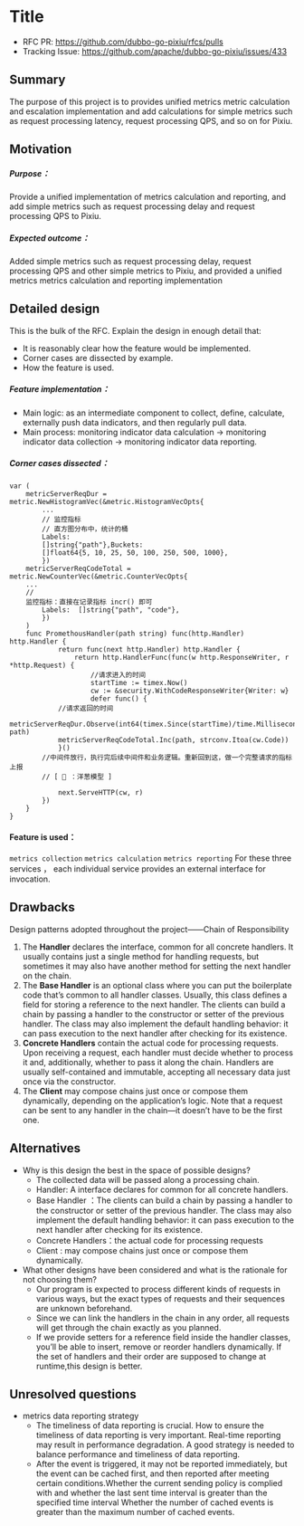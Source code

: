 # Title

- RFC PR: https://github.com/dubbo-go-pixiu/rfcs/pulls
- Tracking Issue: https://github.com/apache/dubbo-go-pixiu/issues/433

## Summary

The purpose of this project is to provides unified metrics metric calculation and escalation implementation and add calculations for simple metrics such as request processing latency, request processing QPS, and so on for Pixiu.

## Motivation

##### Purpose：

Provide a unified implementation of metrics calculation and reporting, and add simple metrics such as request processing delay and request processing QPS to Pixiu.

##### Expected outcome：

Added simple metrics such as request processing delay, request processing QPS and other simple metrics to Pixiu, and provided a unified metrics metrics calculation and reporting implementation


## Detailed design

This is the bulk of the RFC. Explain the design in enough detail that:

- It is reasonably clear how the feature would be implemented.
- Corner cases are dissected by example.
- How the feature is used.

##### Feature  implementation：

- Main logic: as an intermediate component to collect, define, calculate, externally push data indicators, and then regularly pull data.
- Main process: monitoring indicator data calculation -> monitoring indicator data collection -> monitoring indicator data reporting.

##### Corner cases dissected：

```
var (
	metricServerReqDur = metric.NewHistogramVec(&metric.HistogramVecOpts{
        ...
        // 监控指标
        // 直方图分布中，统计的桶
        Labels:
        []string{"path"},Buckets:
        []float64{5, 10, 25, 50, 100, 250, 500, 1000},
        })
	metricServerReqCodeTotal = metric.NewCounterVec(&metric.CounterVecOpts{
	...
	//
    监控指标：直接在记录指标 incr() 即可
        Labels:  []string{"path", "code"},
        })
    )
    func PromethousHandler(path string) func(http.Handler) http.Handler {
    		return func(next http.Handler) http.Handler {
    			return http.HandlerFunc(func(w http.ResponseWriter, r *http.Request) {
                    //请求进入的时间
                    startTime := timex.Now()
                	cw := &security.WithCodeResponseWriter{Writer: w}
                    defer func() {
            //请求返回的时间
            metricServerReqDur.Observe(int64(timex.Since(startTime)/time.Millisecond), path)
            metricServerReqCodeTotal.Inc(path, strconv.Itoa(cw.Code))
            }()
        //中间件放行，执行完后续中间件和业务逻辑。重新回到这，做一个完整请求的指标上报
        // [ 🧅 ：洋葱模型 ]

            next.ServeHTTP(cw, r)
        })
    }
}
```

#### Feature is used：

`metrics collection`    `metrics calculation`  `metrics reporting`  For these three services ， each individual service provides an external interface for invocation. 

## Drawbacks

Design patterns adopted throughout the project——Chain of Responsibility

1. The **Handler** declares the interface, common for all concrete handlers. It usually contains just a single method for handling requests, but sometimes it may also have another method for setting the next handler on the chain.
2. The **Base Handler** is an optional class where you can put the boilerplate code that’s common to all handler classes. Usually, this class defines a field for storing a reference to the next handler. The clients can build a chain by passing a handler to the constructor or setter of the previous handler. The class may also implement the default handling behavior: it can pass execution to the next handler after checking for its existence.
3. **Concrete Handlers** contain the actual code for processing requests. Upon receiving a request, each handler must decide whether to process it and, additionally, whether to pass it along the chain. Handlers are usually self-contained and immutable, accepting all necessary data just once via the constructor.
4. The **Client** may compose chains just once or compose them dynamically, depending on the application’s logic. Note that a request can be sent to any handler in the chain—it doesn’t have to be the first one.

## Alternatives

- Why is this design the best in the space of possible designs?
  -  The collected data will be passed along a processing chain.
  - Handler:  A interface declares  for common for all concrete handlers.
  - Base Handler ：The clients can build a chain by passing a handler to the constructor or setter of the previous handler. The class may also implement the default handling behavior: it can pass execution to the next handler after checking for its existence.
  - Concrete Handlers：the actual code for processing requests
  - Client :  may compose chains just once or compose them dynamically.
- What other designs have been considered and what is the rationale for not
  choosing them?
  - Our program is expected to process different kinds of requests in various ways, but the exact types of requests and their sequences are unknown beforehand.
  -  Since we can link the handlers in the chain in any order, all requests will get through the chain exactly as you planned.
  -  If we provide setters for a reference field inside the handler classes, you’ll be able to insert, remove or reorder handlers dynamically. If  the set of handlers and their order are supposed to change at runtime,this design is better.

## Unresolved questions

- metrics data reporting  strategy
  - The timeliness of data reporting is crucial. How to ensure the timeliness of data reporting is very important. Real-time reporting may result in performance degradation. A good strategy is needed to balance performance and timeliness of data reporting.
  - After the event is triggered, it may not be reported immediately, but the event can be cached first, and then reported after meeting certain conditions.Whether the current sending policy is complied with and whether the last sent time interval is greater than the specified time interval Whether the number of cached events is greater than the maximum number of cached events.

